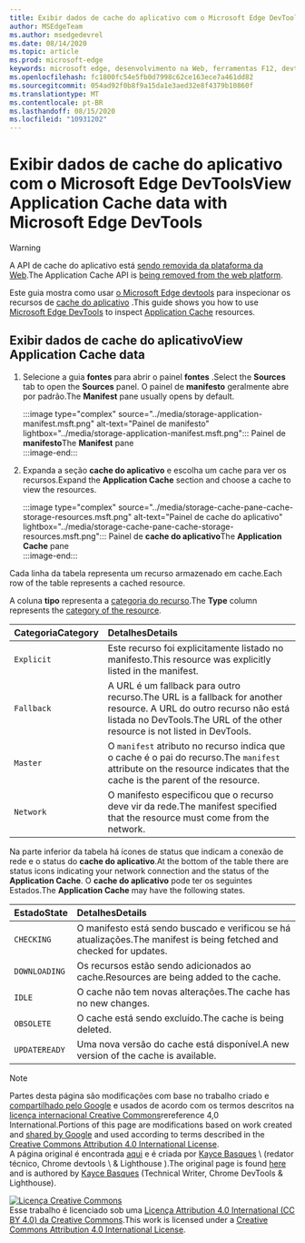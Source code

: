 ```yaml
---
title: Exibir dados de cache do aplicativo com o Microsoft Edge DevTools
author: MSEdgeTeam
ms.author: msedgedevrel
ms.date: 08/14/2020
ms.topic: article
ms.prod: microsoft-edge
keywords: microsoft edge, desenvolvimento na Web, ferramentas F12, devtools
ms.openlocfilehash: fc1800fc54e5fb0d7998c62ce163ece7a461dd82
ms.sourcegitcommit: 054ad92f0b8f9a15da1e3aed32e8f4379b10860f
ms.translationtype: MT
ms.contentlocale: pt-BR
ms.lasthandoff: 08/15/2020
ms.locfileid: "10931202"
---
```

<!-- Copyright Kayce Basques 

   Licensed under the Apache License, Version 2.0 (the "License");
   you may not use this file except in compliance with the License.
   You may obtain a copy of the License at

       https://www.apache.org/licenses/LICENSE-2.0

   Unless required by applicable law or agreed to in writing, software
   distributed under the License is distributed on an "AS IS" BASIS,
   WITHOUT WARRANTIES OR CONDITIONS OF ANY KIND, either express or implied.
   See the License for the specific language governing permissions and
   limitations under the License.  -->  

# <span data-ttu-id="341d9-103">Exibir dados de cache do aplicativo com o Microsoft Edge DevTools</span><span class="sxs-lookup"><span data-stu-id="341d9-103">View Application Cache data with Microsoft Edge DevTools</span></span>  

> [!WARNING]
> <span data-ttu-id="341d9-104">A API de cache do aplicativo está [sendo removida da plataforma da Web][HTMLStandardOfflineWebApplications].</span><span class="sxs-lookup"><span data-stu-id="341d9-104">The Application Cache API is [being removed from the web platform][HTMLStandardOfflineWebApplications].</span></span>  

<span data-ttu-id="341d9-105">Este guia mostra como usar [o Microsoft Edge devtools][MicrosoftEdgeDevTools] para inspecionar os recursos de [cache do aplicativo][MDNWebAPIsWindowApplicationCache] .</span><span class="sxs-lookup"><span data-stu-id="341d9-105">This guide shows you how to use [Microsoft Edge DevTools][MicrosoftEdgeDevTools] to inspect [Application Cache][MDNWebAPIsWindowApplicationCache] resources.</span></span>  

## <span data-ttu-id="341d9-106">Exibir dados de cache do aplicativo</span><span class="sxs-lookup"><span data-stu-id="341d9-106">View Application Cache data</span></span>  

1.  <span data-ttu-id="341d9-107">Selecione a guia **fontes** para abrir o painel **fontes** .</span><span class="sxs-lookup"><span data-stu-id="341d9-107">Select the **Sources** tab to open the **Sources** panel.</span></span>  <span data-ttu-id="341d9-108">O painel de **manifesto** geralmente abre por padrão.</span><span class="sxs-lookup"><span data-stu-id="341d9-108">The **Manifest** pane usually opens by default.</span></span>  
    
    :::image type="complex" source="../media/storage-application-manifest.msft.png" alt-text="Painel de manifesto" lightbox="../media/storage-application-manifest.msft.png":::
       <span data-ttu-id="341d9-110">Painel de **manifesto**</span><span class="sxs-lookup"><span data-stu-id="341d9-110">The **Manifest** pane</span></span>  
    :::image-end:::  

1.  <span data-ttu-id="341d9-111">Expanda a seção **cache do aplicativo** e escolha um cache para ver os recursos.</span><span class="sxs-lookup"><span data-stu-id="341d9-111">Expand the **Application Cache** section and choose a cache to view the resources.</span></span>  
    
    :::image type="complex" source="../media/storage-cache-pane-cache-storage-resources.msft.png" alt-text="Painel de cache do aplicativo" lightbox="../media/storage-cache-pane-cache-storage-resources.msft.png":::
       <span data-ttu-id="341d9-113">Painel de **cache do aplicativo**</span><span class="sxs-lookup"><span data-stu-id="341d9-113">The **Application Cache** pane</span></span>  
    :::image-end:::  

<span data-ttu-id="341d9-114">Cada linha da tabela representa um recurso armazenado em cache.</span><span class="sxs-lookup"><span data-stu-id="341d9-114">Each row of the table represents a cached resource.</span></span>  

<span data-ttu-id="341d9-115">A coluna **tipo** representa a [categoria do recurso][MDNHTMLResourcesInAnApplicationCache].</span><span class="sxs-lookup"><span data-stu-id="341d9-115">The **Type** column represents the [category of the resource][MDNHTMLResourcesInAnApplicationCache].</span></span>  

| <span data-ttu-id="341d9-116">Categoria</span><span class="sxs-lookup"><span data-stu-id="341d9-116">Category</span></span> | <span data-ttu-id="341d9-117">Detalhes</span><span class="sxs-lookup"><span data-stu-id="341d9-117">Details</span></span> |  
|:--- |:--- |  
| `Explicit` | <span data-ttu-id="341d9-118">Este recurso foi explicitamente listado no manifesto.</span><span class="sxs-lookup"><span data-stu-id="341d9-118">This resource was explicitly listed in the manifest.</span></span> |  
| `Fallback` | <span data-ttu-id="341d9-119">A URL é um fallback para outro recurso.</span><span class="sxs-lookup"><span data-stu-id="341d9-119">The URL is a fallback for another resource.</span></span>  <span data-ttu-id="341d9-120">A URL do outro recurso não está listada no DevTools.</span><span class="sxs-lookup"><span data-stu-id="341d9-120">The URL of the other resource is not listed in DevTools.</span></span> |  
| `Master` | <span data-ttu-id="341d9-121">O `manifest` atributo no recurso indica que o cache é o pai do recurso.</span><span class="sxs-lookup"><span data-stu-id="341d9-121">The `manifest` attribute on the resource indicates that the cache is the parent of the resource.</span></span> |  
| `Network` | <span data-ttu-id="341d9-122">O manifesto especificou que o recurso deve vir da rede.</span><span class="sxs-lookup"><span data-stu-id="341d9-122">The manifest specified that the resource must come from the network.</span></span> |  

<!--todo:  replace "Master" phrasing if possible.  -->  

<span data-ttu-id="341d9-123">Na parte inferior da tabela há ícones de status que indicam a conexão de rede e o status do **cache do aplicativo**.</span><span class="sxs-lookup"><span data-stu-id="341d9-123">At the bottom of the table there are status icons indicating your network connection and the status of the **Application Cache**.</span></span>  <span data-ttu-id="341d9-124">O **cache do aplicativo** pode ter os seguintes Estados.</span><span class="sxs-lookup"><span data-stu-id="341d9-124">The **Application Cache** may have the following states.</span></span>  

| <span data-ttu-id="341d9-125">Estado</span><span class="sxs-lookup"><span data-stu-id="341d9-125">State</span></span> | <span data-ttu-id="341d9-126">Detalhes</span><span class="sxs-lookup"><span data-stu-id="341d9-126">Details</span></span> |  
|:--- |:--- |  
| `CHECKING` | <span data-ttu-id="341d9-127">O manifesto está sendo buscado e verificou se há atualizações.</span><span class="sxs-lookup"><span data-stu-id="341d9-127">The manifest is being fetched and checked for updates.</span></span> |  
| `DOWNLOADING` | <span data-ttu-id="341d9-128">Os recursos estão sendo adicionados ao cache.</span><span class="sxs-lookup"><span data-stu-id="341d9-128">Resources are being added to the cache.</span></span> |  
| `IDLE` | <span data-ttu-id="341d9-129">O cache não tem novas alterações.</span><span class="sxs-lookup"><span data-stu-id="341d9-129">The cache has no new changes.</span></span> |  
| `OBSOLETE` | <span data-ttu-id="341d9-130">O cache está sendo excluído.</span><span class="sxs-lookup"><span data-stu-id="341d9-130">The cache is being deleted.</span></span> |  
| `UPDATEREADY` |  <span data-ttu-id="341d9-131">Uma nova versão do cache está disponível.</span><span class="sxs-lookup"><span data-stu-id="341d9-131">A new version of the cache is available.</span></span> |  

<!-- links -->  

[MicrosoftEdgeDevTools]: ../../devtools-guide-chromium.md "Ferramentas de desenvolvedor do Microsoft Edge (Chromium) | Documentos da Microsoft"  

[HTMLStandardOfflineWebApplications]: https://html.spec.whatwg.org/multipage/offline.html#offline "Aplicativos Web offline-padrão HTML"  

[MDNHTMLResourcesInAnApplicationCache]: https://developer.mozilla.org/docs/Web/HTML/Using_the_application_cache#Resources_in_an_application_cache "Recursos em um cache de aplicativos | MDN"  
[MDNWebAPIsWindowApplicationCache]: https://developer.mozilla.org/docs/Web/API/Window/applicationCache "Window. applicationCache-APIs da Web | MDN"  

> [!NOTE]
> <span data-ttu-id="341d9-136">Partes desta página são modificações com base no trabalho criado e [compartilhado pelo Google][GoogleSitePolicies] e usados de acordo com os termos descritos na [licença internacional Creative Commons][CCA4IL]rereference 4,0 International.</span><span class="sxs-lookup"><span data-stu-id="341d9-136">Portions of this page are modifications based on work created and [shared by Google][GoogleSitePolicies] and used according to terms described in the [Creative Commons Attribution 4.0 International License][CCA4IL].</span></span>  
> <span data-ttu-id="341d9-137">A página original é encontrada [aqui](https://developers.google.com/web/tools/chrome-devtools/storage/applicationcache) e é criada por [Kayce Basques][KayceBasques] \ (redator técnico, Chrome devtools \ & Lighthouse \).</span><span class="sxs-lookup"><span data-stu-id="341d9-137">The original page is found [here](https://developers.google.com/web/tools/chrome-devtools/storage/applicationcache) and is authored by [Kayce Basques][KayceBasques] \(Technical Writer, Chrome DevTools \& Lighthouse\).</span></span>  

[![Licença Creative Commons][CCby4Image]][CCA4IL]  
<span data-ttu-id="341d9-139">Esse trabalho é licenciado sob uma [Licença Attribution 4.0 International (CC BY 4.0) da Creative Commons][CCA4IL].</span><span class="sxs-lookup"><span data-stu-id="341d9-139">This work is licensed under a [Creative Commons Attribution 4.0 International License][CCA4IL].</span></span>  

[CCA4IL]: https://creativecommons.org/licenses/by/4.0  
[CCby4Image]: https://i.creativecommons.org/l/by/4.0/88x31.png  
[GoogleSitePolicies]: https://developers.google.com/terms/site-policies  
[KayceBasques]: https://developers.google.com/web/resources/contributors/kaycebasques  
